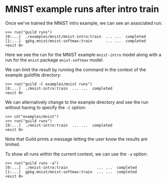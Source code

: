 # MNIST example runs after intro train

Once we've trained the MNIST intro example, we can see an associated
run:

    >>> run("guild runs")
    [0:...]  ./examples/mnist/mnist-intro:train  ... ...  completed
    [1:...]  gpkg.mnist/mnist-softmax:train      ... ...  completed
    <exit 0>

Here we see the run for the MNIST example `mnist-intro` model along
with a run for the `mnist` package `mnist-softmax` model.

We can limit the result by running the command in the context of the
example guildfile directory:

    >>> run("guild -C examples/mnist runs")
    [0:...]  ./mnist-intro:train  ... ...  completed
    <exit 0>

We can alternatively change to the example directory and see the run
without having to specify the `-C` option:

    >>> cd("examples/mnist")
    >>> run("guild runs")
    [0:...]  ./mnist-intro:train  ... ...  completed
    <exit 0>

Note that Guild prints a message letting the user know the results are
limited.

To show all runs within the current context, we can use the `-a`
option:

    >>> run("guild runs -a")
    [0:...]  ./mnist-intro:train             ... ...  completed
    [1:...]  gpkg.mnist/mnist-softmax:train  ... ...  completed
    <exit 0>
